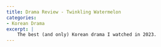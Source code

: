 ```yaml
---
title: Drama Review - Twinkling Watermelon
categories:
- Korean Drama
excerpt: |
    The best (and only) Korean drama I watched in 2023.
---
```


<br/>

